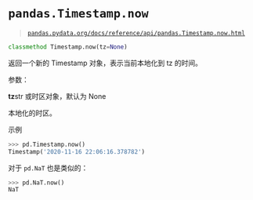 # `pandas.Timestamp.now`

> [`pandas.pydata.org/docs/reference/api/pandas.Timestamp.now.html`](https://pandas.pydata.org/docs/reference/api/pandas.Timestamp.now.html)

```py
classmethod Timestamp.now(tz=None)
```

返回一个新的 Timestamp 对象，表示当前本地化到 tz 的时间。

参数：

**tz**str 或时区对象，默认为 None

本地化的时区。

示例

```py
>>> pd.Timestamp.now()  
Timestamp('2020-11-16 22:06:16.378782') 
```

对于 `pd.NaT` 也是类似的：

```py
>>> pd.NaT.now()
NaT 
```
